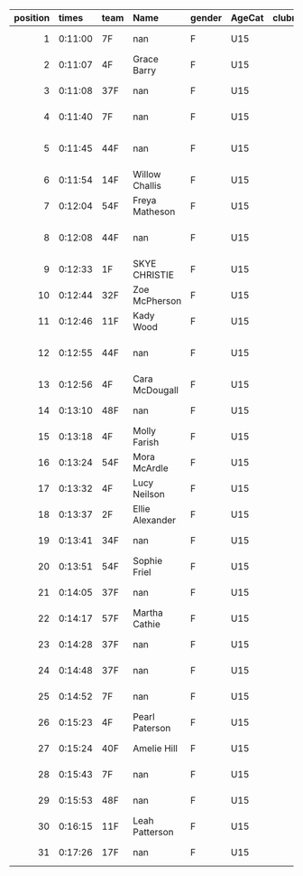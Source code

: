 |   position | times   | team   | Name            | gender   | AgeCat   |   clubnumber | Club name           | Website                               |   finishPosition |
|-----------:|:--------|:-------|:----------------|:---------|:---------|-------------:|:--------------------|:--------------------------------------|-----------------:|
|          1 | 0:11:00 | 7F     | nan             | F        | U15      |            7 | Giffnock North AC   | https://www.giffnocknorth.co.uk/      |                7 |
|          2 | 0:11:07 | 4F     | Grace Barry     | F        | U15      |            4 | Inverclyde AC       | https://www.inverclydeac.org/         |                9 |
|          3 | 0:11:08 | 37F    | nan             | F        | U15      |           37 | Law & District AAC  | http://www.lawaac.co.uk/              |               10 |
|          4 | 0:11:40 | 7F     | nan             | F        | U15      |            7 | Giffnock North AC   | https://www.giffnocknorth.co.uk/      |               18 |
|          5 | 0:11:45 | 44F    | nan             | F        | U15      |           44 | North Ayrshire AAC  | https://naathletics.co.uk/            |               20 |
|          6 | 0:11:54 | 14F    | Willow Challis  | F        | U15      |           14 | Ayr Seaforth AC     | https://www.ayrseaforth.co.uk/        |               22 |
|          7 | 0:12:04 | 54F    | Freya Matheson  | F        | U15      |           54 | VP-Glasgow          | https://www.vp-glasgow.com            |               23 |
|          8 | 0:12:08 | 44F    | nan             | F        | U15      |           44 | North Ayrshire AAC  | https://naathletics.co.uk/            |               25 |
|          9 | 0:12:33 | 1F     | SKYE CHRISTIE   | F        | U15      |            1 | East Kilbride AC    | http://www.ekac.org.uk/               |               27 |
|         10 | 0:12:44 | 32F    | Zoe McPherson   | F        | U15      |           32 | Helensburgh AAC     | https://www.helensburghaac.com/       |               29 |
|         11 | 0:12:46 | 11F    | Kady Wood       | F        | U15      |           11 | Airdrie Harriers    | http://airdrieharriers.org/           |               30 |
|         12 | 0:12:55 | 44F    | nan             | F        | U15      |           44 | North Ayrshire AAC  | https://naathletics.co.uk/            |               32 |
|         13 | 0:12:56 | 4F     | Cara McDougall  | F        | U15      |            4 | Inverclyde AC       | https://www.inverclydeac.org/         |               33 |
|         14 | 0:13:10 | 48F    | nan             | F        | U15      |           48 | Springburn Harriers | https://www.springburnharriers.co.uk/ |               35 |
|         15 | 0:13:18 | 4F     | Molly Farish    | F        | U15      |            4 | Inverclyde AC       | https://www.inverclydeac.org/         |               36 |
|         16 | 0:13:24 | 54F    | Mora McArdle    | F        | U15      |           54 | VP-Glasgow          | https://www.vp-glasgow.com            |               37 |
|         17 | 0:13:32 | 4F     | Lucy Neilson    | F        | U15      |            4 | Inverclyde AC       | https://www.inverclydeac.org/         |               38 |
|         18 | 0:13:37 | 2F     | Ellie Alexander | F        | U15      |            2 | Kilmarnock H&AC     | http://www.kilmarnockharriers.com/    |               39 |
|         19 | 0:13:41 | 34F    | nan             | F        | U15      |           34 | Kilbarchan AAC      | https://kilbarchanaac.org.uk/         |               40 |
|         20 | 0:13:51 | 54F    | Sophie Friel    | F        | U15      |           54 | VP-Glasgow          | https://www.vp-glasgow.com            |               41 |
|         21 | 0:14:05 | 37F    | nan             | F        | U15      |           37 | Law & District AAC  | http://www.lawaac.co.uk/              |               42 |
|         22 | 0:14:17 | 57F    | Martha Cathie   | F        | U15      |           57 | Whitemoss AAC       | https://whitemossaac.co.uk/           |               44 |
|         23 | 0:14:28 | 37F    | nan             | F        | U15      |           37 | Law & District AAC  | http://www.lawaac.co.uk/              |               45 |
|         24 | 0:14:48 | 37F    | nan             | F        | U15      |           37 | Law & District AAC  | http://www.lawaac.co.uk/              |               46 |
|         25 | 0:14:52 | 7F     | nan             | F        | U15      |            7 | Giffnock North AC   | https://www.giffnocknorth.co.uk/      |               47 |
|         26 | 0:15:23 | 4F     | Pearl Paterson  | F        | U15      |            4 | Inverclyde AC       | https://www.inverclydeac.org/         |               48 |
|         27 | 0:15:24 | 40F    | Amelie Hill     | F        | U15      |           40 | Motherwell AC       | https://motherwellac.com/             |               49 |
|         28 | 0:15:43 | 7F     | nan             | F        | U15      |            7 | Giffnock North AC   | https://www.giffnocknorth.co.uk/      |               51 |
|         29 | 0:15:53 | 48F    | nan             | F        | U15      |           48 | Springburn Harriers | https://www.springburnharriers.co.uk/ |               52 |
|         30 | 0:16:15 | 11F    | Leah Patterson  | F        | U15      |           11 | Airdrie Harriers    | http://airdrieharriers.org/           |               53 |
|         31 | 0:17:26 | 17F    | nan             | F        | U15      |           17 | Calderglen Harriers | http://www.calderglenharriers.org.uk/ |               55 |